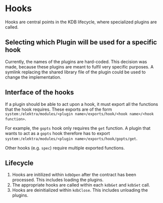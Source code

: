 # Hooks

Hooks are central points in the KDB lifecycle, where specialized plugins are called.

## Selecting which Plugin will be used for a specific hook

Currently, the names of the plugins are hard-coded.
This decision was made, because these plugins are meant to fulfil very specific purposes.
A symlink replacing the shared library file of the plugin could be used to change the implementation.

## Interface of the hooks

If a plugin should be able to act upon a hook, it must export all the functions that the hook requires.
These exports are of the form `system:/elektra/modules/<plugin name>/exports/hook/<hook name>/<hook function>`.

For example, the `gopts` hook only requires the `get` function. A plugin that wants to act as a `gopts` hook therefore has to export `system:/elektra/modules/<plugin name>/exports/hook/gopts/get`.

Other hooks (e.g. `spec`) require multiple exported functions.

## Lifecycle

1. Hooks are initilized within `kdbOpen` after the contract has been processed. This includes loading the plugins.
2. The appropriate hooks are called within each `kdbGet` and `kdbSet` call.
3. Hooks are deinitialized within `kdbClose`. This includes unloading the plugins.
